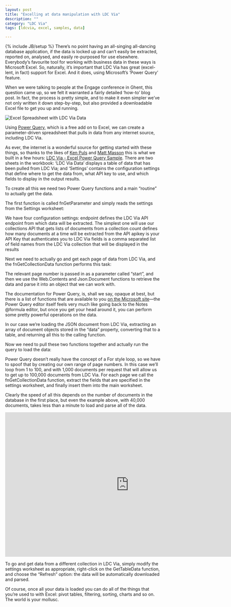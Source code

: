 ```yaml
---
layout: post
title: "Excelling at data manipulation with LDC Via"
description: ""
category: "LDC Via"
tags: [ldcvia, excel, samples, data]

---
```

{% include JB/setup %}
There’s no point having an all-singing all-dancing database application, if the data is locked up and can’t easily be extracted, reported on, analysed, and easily re-purposed for use elsewhere. Everybody’s favourite tool for working with business data in these ways is Microsoft Excel. So, naturally, it’s important that LDC Via has great (excel-lent, in fact) support for Excel. And it does, using Microsoft’s ‘Power Query’ feature. 

When we were talking to people at the Engage conference in Ghent, this question came up, so we felt it warranted a fairly detailed ‘how-to’ blog post. In fact, the process is pretty simple, and to make it even simpler we’ve not only written it down step-by-step, but also provided a downloadable Excel file to get you up and running.


![Excel Spreadsheet with LDC Via Data](http://ldcvia.s3.amazonaws.com/ExcelPowerQuery.png)

Using [Power Query](https://www.microsoft.com/en-gb/download/details.aspx?id=39379), which is a free add on to Excel, we can create a parameter-driven spreadsheet that pulls in data from any internet source, including LDC Via.

As ever, the internet is a wonderful source for getting started with these things, so thanks to the likes of [Ken Puls](http://www.excelguru.ca/blog/2014/11/26/building-a-parameter-table-for-power-query/) and [Matt Masson](http://www.mattmasson.com/2014/11/iterating-over-an-unknown-number-of-pages-in-power-query/) this is what we built in a few hours: [LDC Via - Excel Power Query Sample](http://ldcvia.s3.amazonaws.com/ExcelPowerQueryLDCVia.xlsx). There are two sheets in the workbook: ‘LDC Via Data’ displays a table of data that has been pulled from LDC Via; and ‘Settings’ contains the configuration settings that define where to get the data from, what API key to use, and which fields to display in the output results.

To create all this we need two Power Query functions and a main “routine” to actually get the data.

The first function is called fnGetParameter and simply reads the settings from the Settings worksheet:
<script src="https://gist.github.com/whitemx/e9ce60e4aed73377b007.js"></script>
We have four configuration settings:
endpoint defines the LDC Via API endpoint from which data will be extracted. The simplest one will use our collections API that gets lists of documents from a collection
count defines how many documents at a time will be extracted from the API
apikey is your API Key that authenticates you to LDC Via
fields is a comma separated list of field names from the LDC Via collection that will be displayed in the results

Next we need to actually go and get each page of data from LDC Via, and the fnGetCollectionData function performs this task:
<script src="https://gist.github.com/whitemx/7d98d95d07d2039b3004.js"></script>
The relevant page number is passed in as a parameter called “start”, and then we use the Web.Contents and Json.Document functions to retrieve the data and parse it into an object that we can work with.

The documentation for Power Query, is, shall we say, opaque at best, but there is a list of functions that are available to you [on the Microsoft site](https://support.office.com/en-sg/article/Power-Query-formula-categories-125024ec-873c-47b9-bdfd-b437f8716819)—the Power Query editor itself feels very much like going back to the Notes @formula editor, but once you get your head around it, you can perform some pretty powerful operations on the data. 

In our case we’re loading the JSON document from LDC Via, extracting an array of document objects stored in the “data” property, converting that to a table, and returning all this to the calling function.

Now we need to pull these two functions together and actually run the query to load the data:
<script src="https://gist.github.com/whitemx/04dcc407c1c5a6ee6d81.js"></script>
Power Query doesn’t really have the concept of a For style loop, so we have to spoof that by creating our own range of page numbers. In this case we’ll loop from 1 to 100, and with 1,000 documents per request that will allow us to get up to 100,000 documents from LDC Via. For each page we call the fnGetCollectionData function, extract the fields that are specified in the settings worksheet, and finally insert them into the main worksheet.

Clearly the speed of all this depends on the number of documents in the database in the first place, but even the example above, with 40,000 documents, takes less than a minute to load and parse all of the data.

<iframe src="https://player.vimeo.com/video/125773559" width="800" height="469" frameborder="0" webkitallowfullscreen mozallowfullscreen allowfullscreen></iframe>

To go and get data from a different collection in LDC Via, simply modify the settings worksheet as appropriate, right-click on the GetTableData function, and choose the “Refresh” option: the data will be automatically downloaded and parsed.

Of course, once all your data is loaded you can do all of the things that you’re used to with Excel: pivot tables, filtering, sorting, charts and so on. The world is your mollusc.
